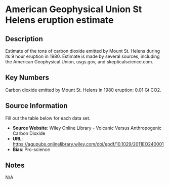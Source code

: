 # American Geophysical Union St Helens eruption estimate

## Description 
Estimate of the tons of carbon dioxide emitted by Mount St. Helens during its 9 hour eruption in 1980. Estimate is made by several sources, including the American Geophysical Union, usgs.gov, and skepticalscience.com.

## Key Numbers
Carbon dioxide emitted by Mount St. Helens in 1980 eruption: 0.01 Gt CO2.

## Source Information
Fill out the table below for each data set. 

* **Source Website**: Wiley Online Library - Volcanic Versus Anthropogenic Carbon Dioxide
* **URL**: https://agupubs.onlinelibrary.wiley.com/doi/epdf/10.1029/2011EO240001
* **Bias**: Pro-science

## Notes 
N/A